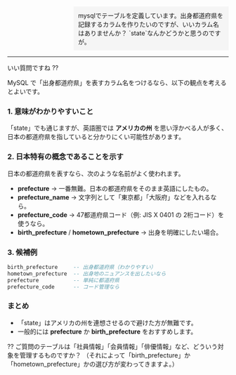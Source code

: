 <style>
.my-text {
  background-color: #f5f5f5;
  padding: 10px;
  margin-left: 30%;
}
</style>

<div class="my-text">
mysqlでテーブルを定義しています。出身都道府県を記録するカラムを作りたいのですが、いいカラム名はありませんか？ `state`なんかどうかと思うのですが。
</div>

---

いい質問ですね ??

MySQL で「出身都道府県」を表すカラム名をつけるなら、以下の観点を考えるとよいです。

### 1. 意味がわかりやすいこと

「state」でも通じますが、英語圏では **アメリカの州** を思い浮かべる人が多く、日本の都道府県を指していると分かりにくい可能性があります。

### 2. 日本特有の概念であることを示す

日本の都道府県を表すなら、次のような名前がよく使われます。

* **prefecture**
  → 一番無難。日本の都道府県をそのまま英語にしたもの。
* **prefecture_name**
  → 文字列として「東京都」「大阪府」などを入れるなら。
* **prefecture_code**
  → 47都道府県コード（例: JIS X 0401 の 2桁コード）を使うなら。
* **birth_prefecture** / **hometown_prefecture**
  → 出身を明確にしたい場合。

### 3. 候補例

```sql
birth_prefecture     -- 出身都道府県（わかりやすい）
hometown_prefecture  -- 出身地のニュアンスを出したいなら
prefecture           -- 単純に都道府県
prefecture_code      -- コード管理なら
```

### まとめ

* 「state」はアメリカの州を連想させるので避けた方が無難です。
* 一般的には **prefecture** か **birth_prefecture** をおすすめします。

?? ご質問のテーブルは「社員情報」「会員情報」「俳優情報」など、どういう対象を管理するものですか？
（それによって「birth_prefecture」か「hometown_prefecture」かの選び方が変わってきますよ。）


<!-- 修正時刻: Mon 2025/09/29 10:48:22 -->
